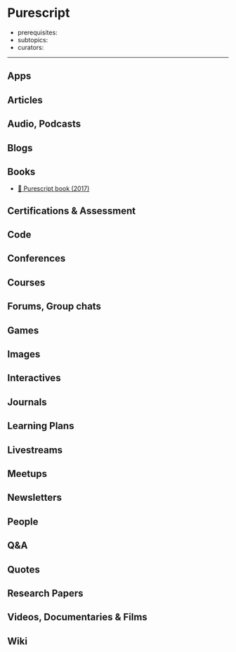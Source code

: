 # Purescript

- prerequisites:
- subtopics:
- curators:

------

## Apps

## Articles

## Audio, Podcasts

## Blogs

## Books

- [📖 Purescript book (2017)](https://github.com/paf31/purescript-book)

## Certifications & Assessment

## Code

## Conferences

## Courses

## Forums, Group chats

## Games

## Images

## Interactives

## Journals

## Learning Plans

## Livestreams

## Meetups

## Newsletters

## People

## Q&A

## Quotes

## Research Papers

## Videos, Documentaries & Films

## Wiki
